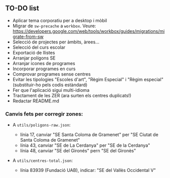## TO-DO list

- Aplicar tema corporatiu per a desktop i mòbil
- Migrar de `sw-precache` a `workbox`. Veure: https://developers.google.com/web/tools/workbox/guides/migrations/migrate-from-sw
- Selecció de projectes per àmbits, àrees...
- Selecció del curs escolar
- Exportació de llistes
- Arranjar polígons SE
- Arranjar icones de programes
- Incorporar programes en curs
- Comprovar programes sense centres
- Evitar les tipologies "Escoles d'art", "Règim Especial" i "Règim especial" (substituir-ho pels codis estàndard)
- Fer que l'aplicació sigui multi-idioma
- Tractament de les ZER (ara surten els centres duplicats!)
- Redactar README.md

### Canvis fets per corregir zones:

- A `utils/poligons-raw.json`:
  - línia 17, canviar "SE Santa Coloma de Gramenet" per "SE Ciutat de Santa Coloma de Gramenet"
  - línia 43, canviar "SE de La Cerdanya" per "SE de la Cerdanya"
  - línia 48, canviar "SE del Gironés" pern "SE del Gironès"

- A `utils/centres-total.json`:
  - línia 83939 (Fundació UAB), indicar: "SE del Vallès Occidental V"
